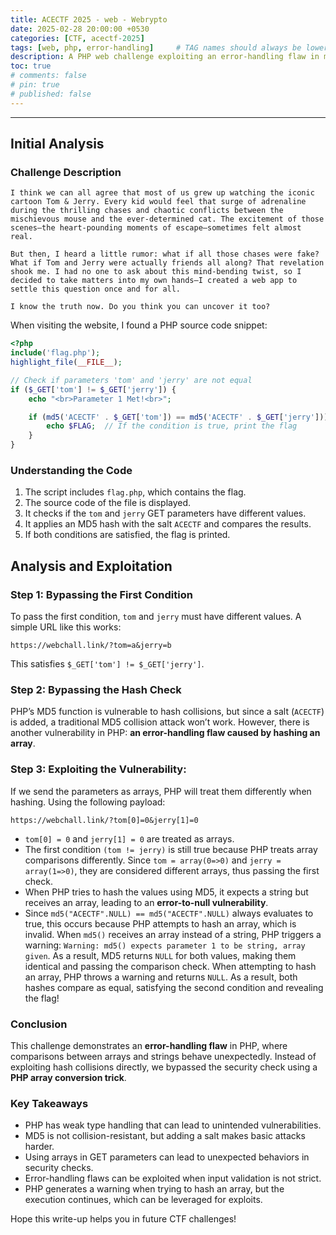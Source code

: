 ```yaml
---
title: ACECTF 2025 - web - Webrypto
date: 2025-02-28 20:00:00 +0530
categories: [CTF, acectf-2025]
tags: [web, php, error-handling]     # TAG names should always be lowercase
description: A PHP web challenge exploiting an error-handling flaw in md5()
toc: true
# comments: false
# pin: true
# published: false
---
```


---

## Initial Analysis

### Challenge Description

```
I think we can all agree that most of us grew up watching the iconic cartoon Tom & Jerry. Every kid would feel that surge of adrenaline during the thrilling chases and chaotic conflicts between the mischievous mouse and the ever-determined cat. The excitement of those scenes—the heart-pounding moments of escape—sometimes felt almost real.

But then, I heard a little rumor: what if all those chases were fake? What if Tom and Jerry were actually friends all along? That revelation shook me. I had no one to ask about this mind-bending twist, so I decided to take matters into my own hands—I created a web app to settle this question once and for all.

I know the truth now. Do you think you can uncover it too?
```

When visiting the website, I found a PHP source code snippet:

```php
<?php
include('flag.php');
highlight_file(__FILE__);

// Check if parameters 'tom' and 'jerry' are not equal
if ($_GET['tom'] != $_GET['jerry']) {
    echo "<br>Parameter 1 Met!<br>";

    if (md5('ACECTF' . $_GET['tom']) == md5('ACECTF' . $_GET['jerry'])) {
        echo $FLAG;  // If the condition is true, print the flag
    }
}
```

### Understanding the Code

1. The script includes `flag.php`, which contains the flag.
2. The source code of the file is displayed.
3. It checks if the `tom` and `jerry` GET parameters have different values.
4. It applies an MD5 hash with the salt `ACECTF` and compares the results.
5. If both conditions are satisfied, the flag is printed.

## Analysis and Exploitation

### Step 1: Bypassing the First Condition

To pass the first condition, `tom` and `jerry` must have different values. A simple URL like this works:

```
https://webchall.link/?tom=a&jerry=b
```

This satisfies `$_GET['tom'] != $_GET['jerry']`.

### Step 2: Bypassing the Hash Check

PHP’s MD5 function is vulnerable to hash collisions, but since a salt (`ACECTF`) is added, a traditional MD5 collision attack won’t work. However, there is another vulnerability in PHP: **an error-handling flaw caused by hashing an array**.

### Step 3: Exploiting the Vulnerability:

If we send the parameters as arrays, PHP will treat them differently when hashing. Using the following payload:

```
https://webchall.link/?tom[0]=0&jerry[1]=0
```

- `tom[0] = 0` and `jerry[1] = 0` are treated as arrays.
- The first condition `(tom != jerry)` is still true because PHP treats array comparisons differently. Since `tom = array(0=>0)` and `jerry = array(1=>0)`, they are considered different arrays, thus passing the first check.
- When PHP tries to hash the values using MD5, it expects a string but receives an array, leading to an **error-to-null vulnerability**.
- Since `md5("ACECTF".NULL) == md5("ACECTF".NULL)` always evaluates to true, this occurs because PHP attempts to hash an array, which is invalid. When `md5()` receives an array instead of a string, PHP triggers a warning: `Warning: md5() expects parameter 1 to be string, array given`. As a result, MD5 returns `NULL` for both values, making them identical and passing the comparison check. When attempting to hash an array, PHP throws a warning and returns `NULL`. As a result, both hashes compare as equal, satisfying the second condition and revealing the flag!

### Conclusion

This challenge demonstrates an **error-handling flaw** in PHP, where comparisons between arrays and strings behave unexpectedly. Instead of exploiting hash collisions directly, we bypassed the security check using a **PHP array conversion trick**.

### Key Takeaways

- PHP has weak type handling that can lead to unintended vulnerabilities.
- MD5 is not collision-resistant, but adding a salt makes basic attacks harder.
- Using arrays in GET parameters can lead to unexpected behaviors in security checks.
- Error-handling flaws can be exploited when input validation is not strict.
- PHP generates a warning when trying to hash an array, but the execution continues, which can be leveraged for exploits.

Hope this write-up helps you in future CTF challenges!

